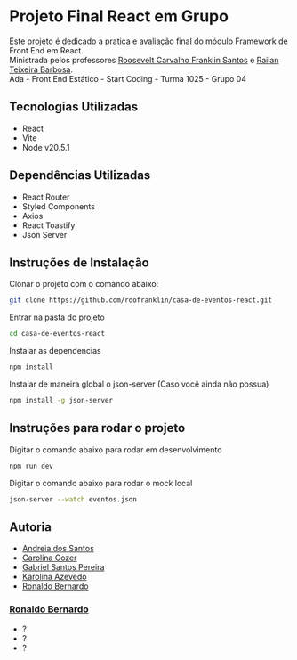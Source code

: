 # Projeto Final React em Grupo

<p>
  Este projeto é dedicado a pratica e avaliação final do módulo Framework de Front End em React. <br />
  Ministrada pelos professores <a href="roosevelt.franklin81@gmail.com">Roosevelt Carvalho Franklin Santos</a> e <a href="mailto:railantb@gmail.com">Railan Teixeira Barbosa</a>. <br />
  Ada - Front End Estático - Start Coding - Turma 1025 - Grupo 04 <br />
</p>

## Tecnologias Utilizadas

- React
- Vite
- Node v20.5.1

## Dependências Utilizadas

- React Router
- Styled Components
- Axios
- React Toastify
- Json Server

## Instruções de Instalação

Clonar o projeto com o comando abaixo:

```sh
git clone https://github.com/roofranklin/casa-de-eventos-react.git
```

Entrar na pasta do projeto

```sh
cd casa-de-eventos-react
```

Instalar as dependencias

```sh
npm install
```

Instalar de maneira global o json-server (Caso você ainda não possua)

```sh
npm install -g json-server
```

## Instruções para rodar o projeto

Digitar o comando abaixo para rodar em desenvolvimento

```sh
npm run dev
```

Digitar o comando abaixo para rodar o mock local

```sh
json-server --watch eventos.json
```

## Autoria

- <a href="mailto:a.dos.santos@sap.com">Andreia dos Santos</a>
- <a href="mailto:carolina.cozer@sap.com">Carolina Cozer</a>
- <a href="mailto:g.pereira@sap.com">Gabriel Santos Pereira</a>
- <a href="mailto:karolina.azevedo@sap.com">Karolina Azevedo</a>
- <a href="mailto:ronaldo.bernardo@sap.com">Ronaldo Bernardo</a>



### <a href="mailto:ronaldo.bernardo@sap.com">Ronaldo Bernardo</a>

- ?
- ?
- ?

